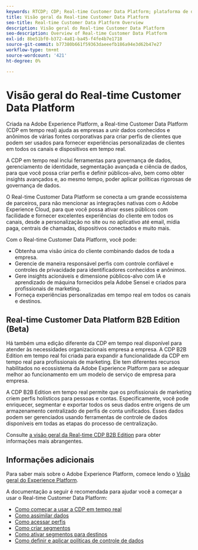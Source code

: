 ```yaml
---
keywords: RTCDP; CDP; Real-time Customer Data Platform; plataforma de dados do cliente em tempo real; cdp em tempo real; cdp; Customer AI
title: Visão geral da Real-time Customer Data Platform
seo-title: Real-time Customer Data Platform Overview
description: Visão geral do Real-time Customer Data Platform
seo-description: Overview of Real-time Customer Data Platform
exl-id: 8be51bf0-b372-4a81-ba45-f4fe4b7e1718
source-git-commit: b77380b661f59363daeeefb186a94e3d62b47e27
workflow-type: tm+mt
source-wordcount: '421'
ht-degree: 0%

---
```


# Visão geral do Real-time Customer Data Platform

Criada na Adobe Experience Platform, a Real-time Customer Data Platform (CDP em tempo real) ajuda as empresas a unir dados conhecidos e anônimos de várias fontes corporativas para criar perfis de clientes que podem ser usados para fornecer experiências personalizadas de clientes em todos os canais e dispositivos em tempo real.

A CDP em tempo real inclui ferramentas para governança de dados, gerenciamento de identidade, segmentação avançada e ciência de dados, para que você possa criar perfis e definir públicos-alvo, bem como obter insights avançados e, ao mesmo tempo, poder aplicar políticas rigorosas de governança de dados.

O Real-time Customer Data Platform se conecta a um grande ecossistema de parceiros, para não mencionar as integrações nativas com o Adobe Experience Cloud, para que você possa ativar esses públicos com facilidade e fornecer excelentes experiências do cliente em todos os canais, desde a personalização no site ou no aplicativo até email, mídia paga, centrais de chamadas, dispositivos conectados e muito mais.

Com o Real-time Customer Data Platform, você pode:

* Obtenha uma visão única do cliente combinando dados de toda a empresa.
* Gerencie de maneira responsável perfis com controle confiável e controles de privacidade para identificadores conhecidos e anônimos.
* Gere insights acionáveis e dimensione públicos-alvo com IA e aprendizado de máquina fornecidos pela Adobe Sensei e criados para profissionais de marketing.
* Forneça experiências personalizadas em tempo real em todos os canais e destinos.

## Real-time Customer Data Platform B2B Edition (Beta)

Há também uma edição diferente da CDP em tempo real disponível para atender às necessidades organizacionais empresa a empresa. A CDP B2B Edition em tempo real foi criada para expandir a funcionalidade da CDP em tempo real para profissionais de marketing. Ele tem diferentes recursos habilitados no ecossistema da Adobe Experience Platform para se adequar melhor ao funcionamento em um modelo de serviço de empresa para empresa.

A CDP B2B Edition em tempo real permite que os profissionais de marketing criem perfis holísticos para pessoas e contas. Especificamente, você pode enriquecer, segmentar e exportar todos os seus dados entre origens de um armazenamento centralizado de perfis de conta unificados. Esses dados podem ser gerenciados usando ferramentas de controle de dados disponíveis em todas as etapas do processo de centralização.

Consulte [a visão geral da Real-time CDP B2B Edition](./b2b-overview.md) para obter informações mais abrangentes.

## Informações adicionais

Para saber mais sobre o Adobe Experience Platform, comece lendo o [Visão geral do Experience Platform](../landing/home.md).

A documentação a seguir é recomendada para ajudar você a começar a usar o Real-time Customer Data Platform:

* [Como começar a usar a CDP em tempo real](get-started.md)
* [Como assimilar dados](sources/sources-overview.md)
* [Como acessar perfis](profile/profile-overview.md)
* [Como criar segmentos](segmentation/segmentation-overview.md)
* [Como ativar segmentos para destinos](destinations/overview.md)
* [Como definir e aplicar políticas de controle de dados](privacy/data-governance-overview.md)
